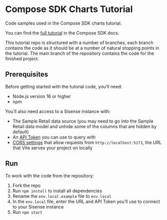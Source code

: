 # Compose SDK Charts Tutorial

Code samples used in the Compose SDK charts tutorial.

You can find the [full tutorial](https://sisense.dev/guides/sdk/tutorials/tutorial-charts/) in the Compose SDK docs.

This tutorial repo is structured with a number of branches, each branch contains the code as it should be at a number of natural stopping points in the tutorial. The main branch of the repository contains the code for the finished project.

## Prerequisites

Before getting started with the tutorial code, you’ll need:

- Node.js version 16 or higher
- npm

You’ll also need access to a Sisense instance with:

- The Sample Retail data source (you may need to go into the Sample Retail data model and unhide some of the columns that are hidden by default)
- An [API Token](https://sisense.dev/guides/sdk/authentication-security.html#api-token) you can use to query with
- [CORS settings](https://sisense.dev/guides/sdk/authentication-security.html#set-up-cors) that allow requests from `http://localhost:5173`, the URL that Vite serves your project on locally

## Run

To work with the code from the repository:

1. Fork the repo
1. Run `npm install` to install all dependencies
1. Rename the `env.local.example` file to `env.local`
1. In the `env.local` file, enter the URL and API Token you’ll use to connect to your Sisense instance
1. Run `npm start`
